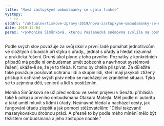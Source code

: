 ```yaml
---
title: "Nová zástupkyně ombudsmanky se ujala funkce"
vystupy:
  - tz
oldUrl: "/aktualne/tiskove-zpravy-2019/nova-zastupkyne-ombudsmanky-se-ujala-funkce"
date: 2019-12-04
perex: "<p>Monika Šimůnková, kterou Poslanecká sněmovna zvolila na post zástupkyně veřejné ochránkyně práv, dnes složila slib do rukou předsedy Poslanecké sněmovny a ujala se své funkce.</p>"
---
```


<!-- imported from the old website -->

<p>Podle svých slov považuje za svůj úkol v první řadě pomáhat jednotlivcům ve složitých situacích při styku s úřady., jednat s úřady a hledat rozumná a praktická řešení. Druhý úkol plyne z toho prvního. Poznatky z konkrétních případů má podle ní ombudsman umět zobecnit a navrhnout systémová řešení, ukáže-li se, že je to třeba. K tomu by chtěla přispívat. Za důležité také považuje posilovat ochranu lidí a skupin lidí, kteří mají jakýkoli ztížený přístup k ochraně svých práv nebo se nacházejí ve zranitelné situaci. Týká se to zejména dětí, seniorů a lidí s postižením.</p><p>Monika Šimůnková se už před volbou ve svém projevu v Senátu přihlásila také k odkazu prvního ombudsmana Otakara Motejla. Měl podle ní autoritu a také uměl mluvit s lidmi i úřady. Neúnavně hledal a nacházel cesty, jak fungování úřadu zlepšit a jak pomoci stěžovatelům: &quot;Dělal takzvaně masarykovskou drobnou práci. A přesně to by podle mého mínění mělo být těžištěm ombudsmana a jeho zástupce nadále.&quot;</p>
